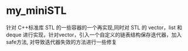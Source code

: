 # my_miniSTL
针对 C++标准库 STL 的一些容器的一个再实现,同时对 STL 的 vector，list 和 deque 进行实现，针对vector，引入一个自定义的链表结构保存迭代器，加入safe方法, 对导致迭代器失效的方法进行一些修复
